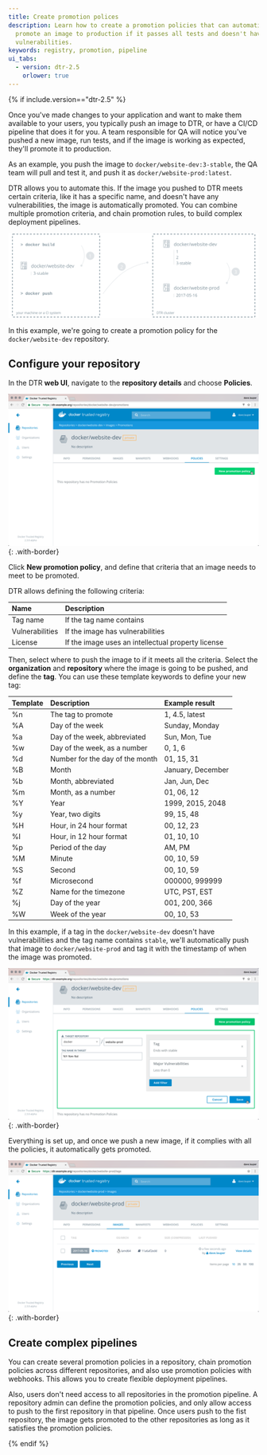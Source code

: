 ```yaml
---
title: Create promotion polices
description: Learn how to create a promotion policies that can automatically
  promote an image to production if it passes all tests and doesn't have
  vulnerabilities.
keywords: registry, promotion, pipeline
ui_tabs:
  - version: dtr-2.5
    orlower: true
---
```


{% if include.version=="dtr-2.5" %}

Once you've made changes to your application and want to make them available
to your users, you typically push an image to DTR, or have a CI/CD pipeline
that does it for you. A team responsible for QA will notice you've pushed
a new image, run tests, and if the image is working as expected, they'll
promote it to production.

As an example, you push the image to `docker/website-dev:3-stable`, the QA team will
pull and test it, and push it as `docker/website-prod:latest`.

DTR allows you to automate this. If the image you pushed to DTR meets certain
criteria, like it has a specific name, and doesn't have any vulnerabilities,
the image is automatically promoted.
You can combine multiple promotion criteria, and chain promotion rules, to
build complex deployment pipelines.

![promotion example](../images/create-deployment-policies-1.svg)

In this example, we're going to create a promotion policy for the
`docker/website-dev` repository.

## Configure your repository

In the DTR **web UI**, navigate to the **repository details** and
choose **Policies**.

![repository policies](../images/create-deployment-policies-2.png){: .with-border}

Click **New promotion policy**, and define that criteria that an image needs
to meet to be promoted.

DTR allows defining the following criteria:

| Name            | Description                                        |
|:----------------|:---------------------------------------------------|
| Tag name        | If the tag name contains                           |
| Vulnerabilities | If the image has vulnerabilities                   |
| License         | If the image uses an intellectual property license |

Then, select where to push the image to if it meets all the criteria.
Select the **organization** and **repository** where the image is going to be
pushed, and define the **tag**. You can use these template keywords to define
your new tag:

| Template | Description                     | Example result    |
|:---------|:--------------------------------|:------------------|
| %n       | The tag to promote              | 1, 4.5, latest    |
| %A       | Day of the week                 | Sunday, Monday    |
| %a       | Day of the week, abbreviated    | Sun, Mon, Tue    |
| %w       | Day of the week, as a number    | 0, 1, 6           |
| %d       | Number for the day of the month | 01, 15, 31        |
| %B       | Month                           | January, December |
| %b       | Month, abbreviated              | Jan, Jun, Dec     |
| %m       | Month, as a number              | 01, 06, 12        |
| %Y       | Year                            | 1999, 2015, 2048  |
| %y       | Year, two digits                | 99, 15, 48        |
| %H       | Hour, in 24 hour format         | 00, 12, 23        |
| %I       | Hour, in 12 hour format         | 01, 10, 10        |
| %p       | Period of the day               | AM, PM            |
| %M       | Minute                          | 00, 10, 59        |
| %S       | Second                          | 00, 10, 59        |
| %f       | Microsecond                     | 000000, 999999    |
| %Z       | Name for the timezone           | UTC, PST, EST     |
| %j       | Day of the year                 | 001, 200, 366     |
| %W       | Week of the year                | 00, 10, 53       |



In this example, if a tag in the `docker/website-dev` doesn't have
vulnerabilities and the tag name contains `stable`, we'll automatically
push that image to `docker/website-prod` and tag it with the timestamp of
when the image was promoted.

![repository with policies](../images/create-deployment-policies-3.png){: .with-border}

Everything is set up, and once we push a new image, if it complies with all
the policies, it automatically gets promoted.

![tag promoted](../images/create-deployment-policies-4.png){: .with-border}

## Create complex pipelines

You can create several promotion policies in a repository, chain
promotion policies across different repositories, and also use promotion
policies with webhooks. This allows you to create flexible deployment
pipelines.

Also, users don't need access to all repositories in the promotion pipeline.
A repository admin can define the promotion policies, and only
allow access to push to the first repository in that pipeline. Once users push
to the fist repository, the image gets promoted to the other repositories as
long as it satisfies the promotion policies.

{% endif %}
